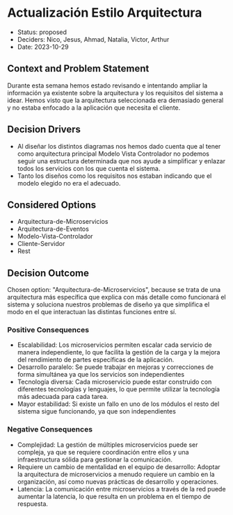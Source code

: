 # Actualización Estilo Arquitectura

* Status: proposed
* Deciders: Nico, Jesus, Ahmad, Natalia, Victor, Arthur
* Date: 2023-10-29

## Context and Problem Statement

Durante esta semana hemos estado revisando e intentando ampliar la información ya existente sobre la arquitectura y los requisitos del sistema a idear. Hemos visto que la arquitectura seleccionada era demasiado general y no estaba enfocado a la aplicación que necesita el cliente.

## Decision Drivers

* Al diseñar los distintos diagramas nos hemos dado cuenta que al tener como arquitectura principal Modelo Vista Controlador no podemos seguir una estructura determinada que nos ayude a simplificar y enlazar todos los servicios con los que cuenta el sistema.
* Tanto los diseños como los requisitos nos estaban indicando que el modelo elegido no era el adecuado.

## Considered Options

* Arquitectura-de-Microservicios
* Arquitectura-de-Eventos
* Modelo-Vista-Controlador
* Cliente-Servidor
* Rest

## Decision Outcome

Chosen option: "Arquitectura-de-Microservicios", because se trata de una arquitectura más específica que explica con más detalle como funcionará el sistema y soluciona nuestros problemas de diseño ya que simplifica el modo en el que interactuan las distintas funciones entre sí.

### Positive Consequences

* Escalabilidad: Los microservicios permiten escalar cada servicio de manera independiente, lo que facilita la gestión de la carga y la mejora del rendimiento de partes específicas de la aplicación.
* Desarrollo paralelo: Se puede trabajar en mejoras y correcciones de forma simultánea ya que los servicios son independientes
* Tecnología diversa: Cada microservicio puede estar construido con diferentes tecnologías y lenguajes, lo que permite utilizar la tecnología más adecuada para cada tarea.
* Mayor estabilidad: Si existe un fallo en uno de los módulos el resto del sistema sigue funcionando, ya que son independientes

### Negative Consequences

* Complejidad: La gestión de múltiples microservicios puede ser compleja, ya que se requiere coordinación entre ellos y una infraestructura sólida para gestionar la comunicación.
* Requiere un cambio de mentalidad en el equipo de desarrollo: Adoptar la arquitectura de microservicios a menudo requiere un cambio en la organización, así como nuevas prácticas de desarrollo y operaciones.
* Latencia: La comunicación entre microservicios a través de la red puede aumentar la latencia, lo que resulta en un problema en el tiempo de respuesta.
